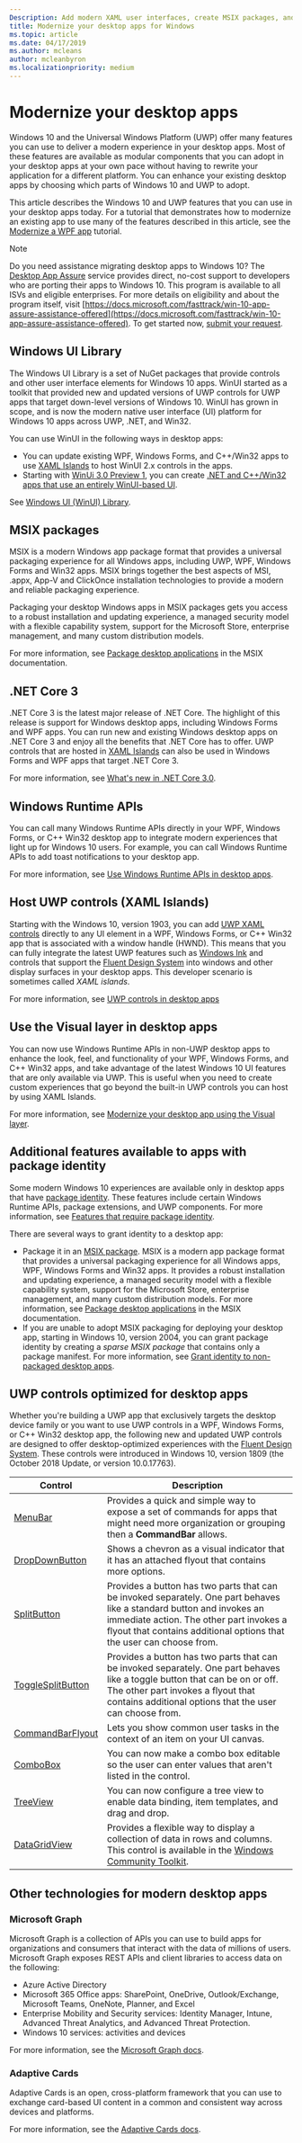 ```yaml
---
Description: Add modern XAML user interfaces, create MSIX packages, and incorporate other modern components into your desktop application.
title: Modernize your desktop apps for Windows
ms.topic: article
ms.date: 04/17/2019
ms.author: mcleans
author: mcleanbyron
ms.localizationpriority: medium
---
```


# Modernize your desktop apps

Windows 10 and the Universal Windows Platform (UWP) offer many features you can use to deliver a modern experience in your desktop apps. Most of these features are available as modular components that you can adopt in your desktop apps at your own pace without having to rewrite your application for a different platform. You can enhance your existing desktop apps by choosing which parts of Windows 10 and UWP to adopt.

This article describes the Windows 10 and UWP features that you can use in your desktop apps today. For a tutorial that demonstrates how to modernize an existing app to use many of the features described in this article, see the [Modernize a WPF app](modernize-wpf-tutorial.md) tutorial.

> [!NOTE]
> Do you need assistance migrating desktop apps to Windows 10? The [Desktop App Assure](https://docs.microsoft.com/FastTrack/win-10-desktop-app-assure) service provides direct, no-cost support to developers who are porting their apps to Windows 10. This program is available to all ISVs and eligible enterprises. For more details on eligibility and about the program itself, visit [https://docs.microsoft.com/fasttrack/win-10-app-assure-assistance-offered](https://docs.microsoft.com/fasttrack/win-10-app-assure-assistance-offered). To get started now, [submit your request](https://fasttrack.microsoft.com/dl/daa).

## Windows UI Library

The Windows UI Library is a set of NuGet packages that provide controls and other user interface elements for Windows 10 apps. WinUI started as a toolkit that provided new and updated versions of UWP controls for UWP apps that target down-level versions of Windows 10. WinUI has grown in scope, and is now the modern native user interface (UI) platform for Windows 10 apps across UWP, .NET, and Win32.

You can use WinUI in the following ways in desktop apps:

* You can update existing WPF, Windows Forms, and C++/Win32 apps to use [XAML Islands](xaml-islands.md) to host WinUI 2.x controls in the apps.
* Starting with [WinUi 3.0 Preview 1](../../winui/winui3/index.md), you can create [.NET and C++/Win32 apps that use an entirely WinUI-based UI](../../winui/winui3/get-started-winui3-for-desktop.md).

See [Windows UI (WinUI) Library](../../winui/index.md).

## MSIX packages

MSIX is a modern Windows app package format that provides a universal packaging experience for all Windows apps, including UWP, WPF, Windows Forms and Win32 apps. MSIX brings together the best aspects of MSI, .appx, App-V and ClickOnce installation technologies to provide a modern and reliable packaging experience.

Packaging your desktop Windows apps in MSIX packages gets you access to a robust installation and updating experience, a managed security model with a flexible capability system, support for the Microsoft Store, enterprise management, and many custom distribution models.

For more information, see [Package desktop applications](/windows/msix/desktop/desktop-to-uwp-root) in the MSIX documentation.

## .NET Core 3

.NET Core 3 is the latest major release of .NET Core. The highlight of this release is support for Windows desktop apps, including Windows Forms and WPF apps. You can run new and existing Windows desktop apps on .NET Core 3 and enjoy all the benefits that .NET Core has to offer. UWP controls that are hosted in [XAML Islands](xaml-islands.md) can also be used in Windows Forms and WPF apps that target .NET Core 3.

For more information, see [What's new in .NET Core 3.0](https://docs.microsoft.com/dotnet/core/whats-new/dotnet-core-3-0).

## Windows Runtime APIs

You can call many Windows Runtime APIs directly in your WPF, Windows Forms, or C++ Win32 desktop app to integrate modern experiences that light up for Windows 10 users. For example, you can call Windows Runtime APIs to add toast notifications to your desktop app.

For more information, see [Use Windows Runtime APIs in desktop apps](desktop-to-uwp-enhance.md).

## Host UWP controls (XAML Islands)

Starting with the Windows 10, version 1903, you can add [UWP XAML controls](/windows/uwp/design/controls-and-patterns/controls-by-function) directly to any UI element in a WPF, Windows Forms, or C++ Win32 app that is associated with a window handle (HWND). This means that you can fully integrate the latest UWP features such as [Windows Ink](/windows/uwp/design/input/pen-and-stylus-interactions) and controls that support the [Fluent Design System](/windows/uwp/design/fluent-design-system/index) into windows and other display surfaces in your desktop apps. This developer scenario is sometimes called *XAML islands*.

For more information, see [UWP controls in desktop apps](xaml-islands.md)

## Use the Visual layer in desktop apps

You can now use Windows Runtime APIs in non-UWP desktop apps to enhance the look, feel, and functionality of your WPF, Windows Forms, and C++ Win32 apps, and take advantage of the latest Windows 10 UI features that are only available via UWP. This is useful when you need to create custom experiences that go beyond the built-in UWP controls you can host by using XAML Islands.

For more information, see [Modernize your desktop app using the Visual layer](visual-layer-in-desktop-apps.md).

## Additional features available to apps with package identity

Some modern Windows 10 experiences are available only in desktop apps that have [package identity](https://docs.microsoft.com/uwp/schemas/appxpackage/uapmanifestschema/element-identity). These features include certain Windows Runtime APIs, package extensions, and UWP components. For more information, see [Features that require package identity](modernize-packaged-apps.md).

There are several ways to grant identity to a desktop app:

* Package it in an [MSIX package](/windows/msix/desktop/desktop-to-uwp-root). MSIX is a modern app package format that provides a universal packaging experience for all Windows apps, WPF, Windows Forms and Win32 apps. It provides a robust installation and updating experience, a managed security model with a flexible capability system, support for the Microsoft Store, enterprise management, and many custom distribution models. For more information, see [Package desktop applications](https://docs.microsoft.com/windows/msix/desktop/desktop-to-uwp-root) in the MSIX documentation.
* If you are unable to adopt MSIX packaging for deploying your desktop app, starting in Windows 10, version 2004, you can grant package identity by creating a *sparse MSIX package* that contains only a package manifest. For more information, see [Grant identity to non-packaged desktop apps](grant-identity-to-nonpackaged-apps.md).

<a id="desktop-uwp-controls"></a>

## UWP controls optimized for desktop apps

Whether you're building a UWP app that exclusively targets the desktop device family or you want to use UWP controls in a WPF, Windows Forms, or C++ Win32 desktop app, the following new and updated UWP controls are designed to offer desktop-optimized experiences with the [Fluent Design System](/windows/uwp/design/fluent-design-system/index). These controls were introduced in Windows 10, version 1809 (the October 2018 Update, or version 10.0.17763).

| Control |  Description |
|------ |--------------|
| [MenuBar](https://docs.microsoft.com/windows/uwp/design/controls-and-patterns/menus#create-a-menu-bar) | Provides a quick and simple way to expose a set of commands for apps that might need more organization or grouping then a **CommandBar** allows. |
| [DropDownButton](https://docs.microsoft.com/windows/uwp/design/controls-and-patterns/buttons#create-a-drop-down-button) | Shows a chevron as a visual indicator that it has an attached flyout that contains more options.  |
| [SplitButton](https://docs.microsoft.com/windows/uwp/design/controls-and-patterns/buttons#create-a-split-button) | Provides a button has two parts that can be invoked separately. One part behaves like a standard button and invokes an immediate action. The other part invokes a flyout that contains additional options that the user can choose from.|
| [ToggleSplitButton](https://docs.microsoft.com/windows/uwp/design/controls-and-patterns/buttons#create-a-toggle-split-button) | Provides a button has two parts that can be invoked separately. One part behaves like a toggle button that can be on or off. The other part invokes a flyout that contains additional options that the user can choose from. |
| [CommandBarFlyout](https://docs.microsoft.com/windows/uwp/design/controls-and-patterns/command-bar-flyout) |  Lets you show common user tasks in the context of an item on your UI canvas. |
| [ComboBox](https://docs.microsoft.com/windows/uwp/design/controls-and-patterns/combo-box#make-a-combo-box-editable) | You can now make a combo box editable so the user can enter values that aren't listed in the control.  |
| [TreeView](https://docs.microsoft.com/windows/uwp/design/controls-and-patterns/tree-view) | You can now configure a tree view to enable data binding, item templates, and drag and drop.  |
| [DataGridView](https://docs.microsoft.com/windows/communitytoolkit/controls/datagrid) |   Provides a flexible way to display a collection of data in rows and columns. This control is available in the [Windows Community Toolkit](https://docs.microsoft.com/windows/uwpcommunitytoolkit/).  |

## Other technologies for modern desktop apps

### Microsoft Graph

Microsoft Graph is a collection of APIs you can use to build apps for organizations and consumers that interact with the data of millions of users. Microsoft Graph exposes REST APIs and client libraries to access data on the following:
* Azure Active Directory
* Microsoft 365 Office apps: SharePoint, OneDrive, Outlook/Exchange, Microsoft Teams, OneNote, Planner, and Excel
* Enterprise Mobility and Security services: Identity Manager, Intune, Advanced Threat Analytics, and Advanced Threat Protection.
* Windows 10 services: activities and devices

For more information, see the [Microsoft Graph docs](https://developer.microsoft.com/graph/docs/concepts/overview).

### Adaptive Cards

Adaptive Cards is an open, cross-platform framework that you can use to exchange card-based UI content in a common and consistent way across devices and platforms.

For more information, see the [Adaptive Cards docs](https://docs.microsoft.com/adaptive-cards/).
